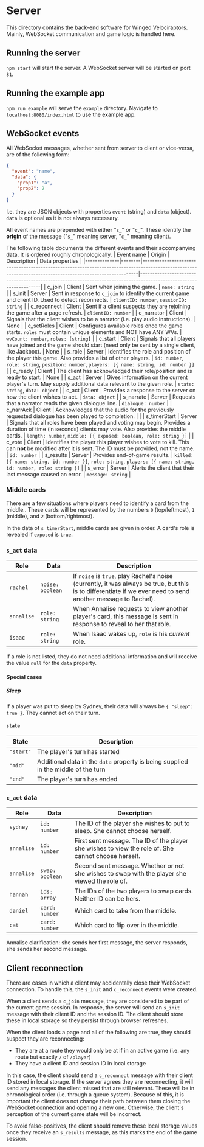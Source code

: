 # Server

This directory contains the back-end software for Winged Velociraptors. Mainly, WebSocket communication and game logic is handled here.

## Running the server
`npm start` will start the server. A WebSocket server will be started on port `81`.

## Running the example app
`npm run example` will serve the `example` directory. Navigate to `localhost:8080/index.html` to use the example app.

## WebSocket events
All WebSocket messages, whether sent from server to client or vice-versa, are of the following form:
```json
{
  "event": "name",
  "data": {
    "prop1": "a",
    "prop2": 2
  }
}
```
I.e. they are JSON objects with properties `event` (string) and `data` (object). `data` is optional as it is not always necessary.

All event names are prepended with either "`s_`" or "`c_`". These identify the **origin** of the message ("`s_`" meaning server, "`c_`" meaning client).

The following table documents the different events and their accompanying data. It is ordered roughly chronologically.
| Event name   | Origin | Description                                                                                                                                              | Data properties                                                                                                   |
|--------------|--------|----------------------------------------------------------------------------------------------------------------------------------------------------------|-------------------------------------------------------------------------------------------------------------------|
| c_join       | Client | Sent when joining the game.                                                                                                                              | `name: string`                                                                                                    |
| s_init       | Server | Sent in response to `c_join` to identify the current game and client ID. Used to detect reconnects.                                                      | `clientID: number`, `sessionID: string`                                                                           |
| c_reconnect  | Client | Sent if a client suspects they are rejoining the game after a page refresh.                                                                              | `clientID: number`                                                                                                |
| c_narrator   | Client | Signals that the client wishes to be a narrator (i.e. play audio instructions).                                                                          | None                                                                                                              |
| c_setRoles   | Client | Configures available roles once the game starts. `roles` must contain unique elements and NOT have ANY WVs.                                              | `wvCount: number`, `roles: [string]`                                                                              |
| c_start      | Client | Signals that all players have joined and the game should start (need only be sent by a single client, like Jackbox).                                     | None                                                                                                              |
| s_role       | Server | Identifies the role and position of the player this game. Also provides a list of other players.                                                         | `id: number`, `role: string`, `position: number`, `players: [{ name: string, id: number }]`                       |
| c_ready      | Client | The client has acknowledged their role/position and is ready to start.                                                                                   | None                                                                                                              |
| s_act        | Server | Gives information on the current player's turn. May supply additional data relevant to the given role.                                                   | `state: string`, `data: object`                                                                                   |
| c_act        | Client | Provides a response to the server on how the client wishes to act.                                                                                       | `data: object`                                                                                                    |
| s_narrate    | Server | Requests that a narrator reads the given dialogue line.                                                                                                  | `dialogue: number`                                                                                                |
| c_narrAck    | Client | Acknowledges that the audio for the previously requested dialogue has been played to completion.                                                         |                                                                                                                   |
| s_timerStart | Server | Signals that all roles have been played and voting may begin. Provides a duration of time (in seconds) clients may vote. Also provides the middle cards. | `length: number`, `middle: [{ exposed: boolean, role: string }]`                                                  |
| c_vote       | Client | Identifies the player this player wishes to vote to kill. This can **not** be modified after it is sent. The **ID** must be provided, not the name.      | `id: number`                                                                                                      |
| s_results    | Server | Provides end-of-game results.                                                                                                                            | `killed: [{ name: string, id: number }]`, `role: string`, `players: [{ name: string, id: number, role: string }]` |
| s_error      | Server | Alerts the client that their last message caused an error.                                                                                               | `message: string`                                                                                                 |

### Middle cards
There are a few situations where players need to identify a card from the middle.. These cards will be represented by the numbers `0` (top/leftmost), `1` (middle), and `2` (bottom/rightmost).

In the data of `s_timerStart`, middle cards are given in order. A card's role is revealed if `exposed` is `true`.

### `s_act` data
| Role       | Data             | Description                                                                                                                                                   |
|------------|------------------|---------------------------------------------------------------------------------------------------------------------------------------------------------------|
| `rachel`   | `noise: boolean` | If `noise` is `true`, play Rachel's noise (currently, it was always be true, but this is to differentiate if we ever need to send another message to Rachel). |
| `annalise` | `role: string`   | When Annalise requests to view another player's card, this message is sent in response to reveal to her that role.                                            |
| `isaac`    | `role: string`   | When Isaac wakes up, `role` is his *current* role.                                                                                                       |

If a role is not listed, they do not need additional information and will receive the value `null` for the `data` property.

#### Special cases
##### Sleep
If a player was put to sleep by Sydney, their data will always be `{ "sleep": true }`. They cannot act on their turn.

#### `state`
| State     | Description                                                                        |
|-----------|------------------------------------------------------------------------------------|
| `"start"` | The player's turn has started                                                      |
| `"mid"`   | Additional data in the `data` property is being supplied in the middle of the turn |
| `"end"`   | The player's turn has ended                                                        |

### `c_act` data
| Role       | Data            | Description                                                                                         |
|------------|-----------------|-----------------------------------------------------------------------------------------------------|
| `sydney`   | `id: number`    | The ID of the player she wishes to put to sleep. She cannot choose herself.                         |
| `annalise` | `id: number`    | First sent message. The ID of the player she wishes to view the role of. She cannot choose herself. |
| `annalise` | `swap: boolean` | Second sent message. Whether or not she wishes to swap with the player she viewed the role of.      |
| `hannah`   | `ids: array`    | The IDs of the two players to swap cards. Neither ID can be hers.                                   |
| `daniel`   | `card: number`  | Which card to take from the middle.                                                                 |
| `cat`      | `card: number`  | Which card to flip over in the middle.                                                              |

Annalise clarification: she sends her first message, the server responds, she sends her second message.

## Client reconnection
There are cases in which a client may accidentally close their WebSocket connection. To handle this, the `s_init` and `c_reconnect` events were created.

When a client sends a `c_join` message, they are considered to be part of the current game session. In response, the server will send an `s_init` message with their client ID and the session ID.
The client should store these in local storage so they persist through browser refreshes.

When the client loads a page and all of the following are true, they should suspect they are reconnecting:
* They are at a route they would only be at if in an active game (i.e. any route but exactly `/` of `/player`)
* They have a client ID and session ID in local storage

In this case, the client should send a `c_reconnect` message with their client ID stored in local storage.
If the server agrees they are reconnecting, it will send any messages the client missed that are still relevant. These will be in chronological order (i.e. through a queue system).
Because of this, it is important the client does not change their path between them closing the WebSocket connection and opening a new one.
Otherwise, the client's perception of the current game state will be incorrect.

To avoid false-positives, the client should remove these local storage values once they receive an `s_results` message, as this marks the end of the game session.
